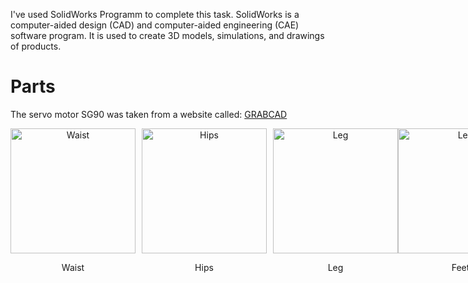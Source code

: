 I've used SolidWorks Programm to complete this task. SolidWorks is a computer-aided design (CAD) and computer-aided engineering (CAE) software program. It is used to create 3D models, simulations, and drawings of products. 

# Parts
The servo motor SG90 was taken from a website called: [GRABCAD](https://grabcad.com/library/sg90-micro-servo-9g-tower-pro-1)
<div
  style="
    display: flex;
    flex-wrap: nowrap;
    justify-content: space-between;
    align-items: center;
  "
>
  <div style="text-align: center; margin-right: 10px">
    <img
      src="https://github.com/Layan002/Mechanical-Task1-Desining-robot-lower-part/assets/107956591/311c0e7b-ee58-4e64-8b20-5037424e59a5"
      alt="Waist"
      width="200px"
    />
    <p>Waist</p>
  </div>

  <div style="text-align: center; margin-right: 10px">
    <img
      src="https://github.com/Layan002/Mechanical-Task1-Desining-robot-lower-part/assets/107956591/7625750e-8b59-44d0-b956-b38c26f4d2fc"
      alt="Hips"
      width="200px"
    />
    <p>Hips</p>
  </div>

  <div style="text-align: center">
    <img
      src="https://github.com/Layan002/Mechanical-Task1-Desining-robot-lower-part/assets/107956591/f05654e3-2ca2-4610-8b87-48f66e29ca8c"
      alt="Leg"
      width="200px"
    />
    <p>Leg</p>
  </div>

<div style="text-align: center">
    <img
      src="https://github.com/Layan002/Mechanical-Task1-Desining-robot-lower-part/assets/107956591/0036a9bb-831d-490e-9ede-096a31580713"
      alt="Leg"
      width="200px"
    />
    <p>Feet</p>
  </div>

<div style="text-align: center">
  <img
    src="https://github.com/Layan002/Mechanical-Task1-Desining-robot-lower-part/assets/107956591/77f44c6c-ec09-43e6-94e4-f0980ea3c0ff"
    alt="Leg"
    width="200px"
  />
  <p>Two Joints configurations</p>
</div>

# Assemply

<div
  style="
    display: flex;
    flex-wrap: nowrap;
    justify-content: space-between;
    align-items: center;
  "
>
  <div style="text-align: center; margin-right: 10px">
    <img
      src="https://github.com/Layan002/Mechanical-Task1-Desining-robot-lower-part/assets/107956591/311c0e7b-ee58-4e64-8b20-5037424e59a5"
      alt="Waist"
      width="200px"
    />
    <p>Waist</p>
  </div>

  <div style="text-align: center; margin-right: 10px">
    <img
      src="https://github.com/Layan002/Mechanical-Task1-Desining-robot-lower-part/assets/107956591/7625750e-8b59-44d0-b956-b38c26f4d2fc"
      alt="Hips"
      width="200px"
    />
    <p>Hips</p>
  </div>

  <div style="text-align: center">
    <img
      src="https://github.com/Layan002/Mechanical-Task1-Desining-robot-lower-part/assets/107956591/0a0d9705-8e70-4458-8b2b-4220b0211e90"
      alt="robot"
      width="200px"
    />
    <p>Isometric View</p>
  </div>

<div style="text-align: center">
    <img
      src="https://github.com/Layan002/Mechanical-Task1-Desining-robot-lower-part/assets/107956591/5ef2f064-1da4-445f-94cd-ded6a782a86f"
      alt="robot"
      width="200px"
    />
    <p>Right View</p>
  </div>

<div style="text-align: center">
  <img
    src="https://github.com/Layan002/Mechanical-Task1-Desining-robot-lower-part/assets/107956591/13e7e542-fce9-422c-a15b-769543849da5"
    alt="Leg"
    width="200px"
  />
  <p>Section View</p>
</div>

# Speed Motion Video

https://github.com/Layan002/Mechanical-Task1-Desining-robot-lower-part/assets/107956591/014a8529-7395-4743-b083-c49f2cacdf1e








